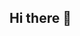 ## Hi there 👋

<!--
**morahp9-wq/Morahp9-wq** is a ✨ _special_ ✨ repository because its `README.md` (this file) appears on your GitHub profile.

Here are some ideas to get you started:

- 🔭 I’m currently working on ... a creative story 
- 🌱 I’m currently learning ... Spanish, perhaps Mandarin too
- 👯 I’m looking to collaborate on ... visual novel
- 🤔 I’m looking for help with ... 
- 💬 Ask me about ... what shows I've been watching 
- 📫 How to reach me: ...
- 😄 Pronouns: ... She/her
- ⚡ Fun fact: ... I love ice cream 
-->
